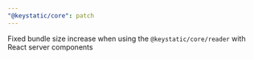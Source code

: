 ```yaml
---
"@keystatic/core": patch
---
```


Fixed bundle size increase when using the `@keystatic/core/reader` with React server components
